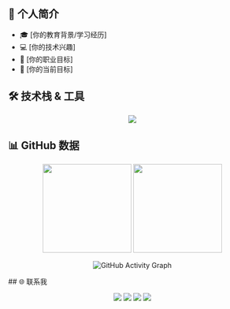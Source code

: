 

## 📌 个人简介

- 🎓 [你的教育背景/学习经历]
- 💻 [你的技术兴趣]
- 🚀 [你的职业目标]
- 🎯 [你的当前目标]

## 🛠 技术栈 & 工具

<p align="center">
  <img src="https://skillicons.dev/icons?i=windows,linux,ubuntu,bash,powershell,java,js,html,css,spring,vue,pinia,nodejs,webpack,vite,gulp,redis,mysql,git,github,docker,nginx,maven,npm,yarn,idea,vscode,sublime,md,ps&perline=20" />
</p>

## 📊 GitHub 数据

<p align="center">
  <img height="180em" src="https://github-readme-stats.vercel.app/api?username=domye&show_icons=true&theme=default&hide_border=true&bg_color=ffffff&text_color=333333&include_all_commits=true&count_private=true"/>
  <img height="180em" src="https://github-readme-stats.vercel.app/api/top-langs/?username=domye&layout=compact&theme=default&hide_border=true&bg_color=ffffff&text_color=333333"/>
</p>

<p align="center">
  <img src="https://github-readme-activity-graph.vercel.app/graph?username=domye&theme=github-light&hide_border=true&bg_color=ffffff&color=333333&line=1abc9c&point=3498db" alt="GitHub Activity Graph" />
</p>
## 🌐 联系我

<p align="center">
  <a href="[你的链接]"><img src="https://img.shields.io/badge/-个人网站-666666?style=flat&logo=About.me&logoColor=white" /></a>
  <a href="[你的链接]"><img src="https://img.shields.io/badge/-LinkedIn-0077B5?style=flat&logo=linkedin&logoColor=white" /></a>
  <a href="[你的链接]"><img src="https://img.shields.io/badge/-Twitter-1DA1F2?style=flat&logo=twitter&logoColor=white" /></a>
  <a href="mailto:[你的邮箱]"><img src="https://img.shields.io/badge/-Email-666666?style=flat&logo=gmail&logoColor=white" /></a>
</p>
